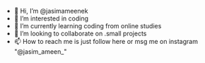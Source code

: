 - 👋 Hi, I’m @jasimameenek
- 👀 I’m interested in coding
- 🌱 I’m currently learning coding from online studies
- 💞️ I’m looking to collaborate on .small projects
- 📫 How to reach me is just follow here or msg me on instagram "@jasim_ameen_"

<!---
jasimameenek/jasimameenek is a ✨ special ✨ repository because its `README.md` (this file) appears on your GitHub profile.
You can click the Preview link to take a look at your changes.
--->
